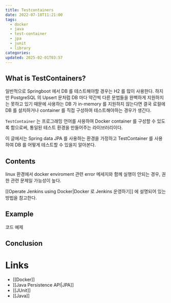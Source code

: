 ```yaml
---
title: Testcontainers
date: 2022-07-18T11:21:00
tags:
  - docker
  - java
  - test-container
  - jpa
  - junit
  - library
categories: 
updated: 2025-02-01T03:57
---
```


## What is TestContainers?

일반적으로 Springboot 에서 DB 를 테스트해야할 경우는 H2 를 많이 사용한다. 하지만 PostgreSQL 의 Upsert 문처럼 DB 마다 약간씩 다른 문법들을 완벽하게 지원하지는 못하고 있기 때문에 사용하는 DB 가 in-memory 를 지원하지 않는다면 결국 로컬에 DB 를 설치하거나 container 를 직접 구성하여 테스트해야하는 경우가 생긴다.

`TestContainer` 는 프로그래밍 언어를 사용하여 Docker container 를 구성할 수 있도록 함으로써, 통일된 테스트 환경을 만들어주는 라이브러리이다.

이 글에서는 Spring data JPA 를 사용하는 환경을 가정하고 TestContainer 를 사용하여 DB 를 어떻게 테스트할 수 있을지 알아본다.

## Contents

linux 환경에서 docker enviroment 관련 error 메세지와 함께 실행이 안되는 경우, 권한 관련 문제일 가능성이 높다.

[[Operate Jenkins using Docker|Docker 로 Jenkins 운영하기]] 에 설명되어 있는 방법을 참고한다.

## Example

코드 예제

## Conclusion

# Links

- [[Docker]]
- [[Java Persistence API|JPA]]
- [[JUnit]]
- [[Java]]
